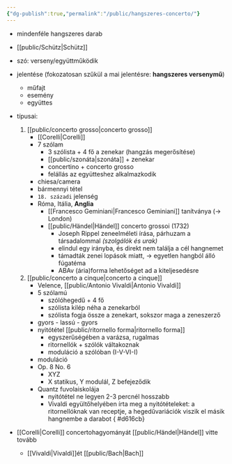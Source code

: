 ```yaml
---
{"dg-publish":true,"permalink":"/public/hangszeres-concerto/"}
---
```


- mindenféle hangszeres darab
- [[public/Schütz\|Schütz]]
- szó: verseny/együttműködik
- jelentése (fokozatosan szűkül a mai jelentésre: **hangszeres versenymű**)
	- műfajt
	- esemény
	- együttes
- típusai:
	1. [[public/concerto grosso\|concerto grosso]]
		- [[Corelli\|Corelli]]
		- 7 szólam
			- 3 szólista + 4 fő a zenekar (hangzás megerősítése)
			- [[public/szonáta\|szonáta]] + zenekar
			- concertino + concerto grosso
			- felállás az együtteshez alkalmazkodik
		- chiesa/camera
		- bármennyi tétel
		- `18. századi` jelenség
		- Róma, Itália, **Anglia**
			- [[Francesco Geminiani\|Francesco Geminiani]] tanítványa (-> London)
			- [[public/Händel\|Händel]] concerto grossoi (1732)
				- Joseph Rippel zeneelméleti írása, párhuzam a társadalommal *(szolgálók és urak)*
				- elindul egy irányba, és direkt nem találja a cél hangnemet
				- támadták zenei lopások miatt, -> egyetlen hangból álló fúgatéma
				- ABAv (ária)forma lehetőséget ad a kiteljesedésre
	2. [[public/concerto a cinque\|concerto a cinque]]
		- Velence, [[public/Antonio Vivaldi\|Antonio Vivaldi]] 
		- 5 szólamú
			- szólóhegedű + 4 fő
			- szólista kilép néha a zenekarból
			- szólista fogja össze a zenekart, sokszor maga a zeneszerző
		- gyors - lassú - gyors
		- nyitótétel [[public/ritornello forma\|ritornello forma]]
			- egyszerűségében a varázsa, rugalmas
			- ritornellók + szólók váltakoznak
			- moduláció a szólóban (I-V-VI-I)
		- moduláció
		- Op. 8 No. 6
			- XYZ
			- X statikus, Y modulál, Z befejeződik
		- Quantz fuvolaiskolája
			- nyitótétel ne legyen 2-3 percnél hosszabb
			- Vivaldi együltőhelyében írta meg a nyitótételeket: a ritornellóknak van receptje, a hegedűvariációk viszik el másik hangnembe a darabot
{ #d616cb}

	
- [[Corelli\|Corelli]] concertohagyományát [[public/Händel\|Händel]] vitte tovább
	- [[Vivaldi\|Vivaldi]]ét [[public/Bach\|Bach]]